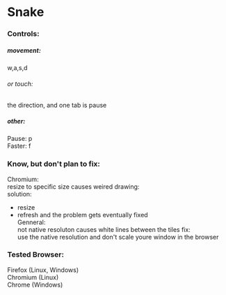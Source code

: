 # Snake
### Controls:
##### movement:
w,a,s,d
###### or touch:
the direction, and one tab  is pause
##### other:
Pause: p\
Faster: f
### Know, but don't plan to fix:

Chromium:\
resize to specific size causes weired drawing:\
solution:
  -  resize
  -  refresh and the problem gets eventually fixed\
Genneral:\
not native resoluton causes white lines between the tiles
fix:\
use the native resolution and don't scale youre window in the browser


### Tested Browser:
Firefox (Linux, Windows)\
Chromium (Linux)\
Chrome (Windows)
